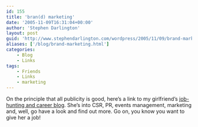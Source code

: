 ```yaml
---
id: 155
title: 'bran(d) marketing'
date: '2005-11-09T16:31:04+00:00'
author: 'Stephen Darlington'
layout: post
guid: 'http://www.stephendarlington.com/wordpress/2005/11/09/brand-marketing/'
aliases: ['/blog/brand-marketing.html']
categories:
    - Blog
    - Links
tags:
    - Friends
    - Links
    - marketing
---
```


On the principle that all publicity is good, here’s a link to my girlfriend’s [job-hunting and career blog](http://brancasspro.typepad.com/brancasspro/). She’s into CSR, PR, events management, marketing and, well, go have a look and find out more. Go on, you know you want to give her a job!